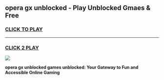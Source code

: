 
## opera gx unblocked - Play Unblocked Gmaes & Free
<h3>
<a href="https://news.freeplayer.one?title=opera_gx_unblocked&ref=23F">CLICK TO PLAY</a></h3>
<hr>

<h3>
<a href="https://news.freeplayer.one?title=opera_gx_unblocked&ref=23F">CLICK 2 PLAY</a>
  
</h3>

<a href="https://news.freeplayer.one?title=opera_gx_unblocked&ref=23F/"><img src="https://clearcache.store/games.png"></a>


**opera gx unblocked games unblocked: Your Gateway to Fun and Accessible Online Gaming**

